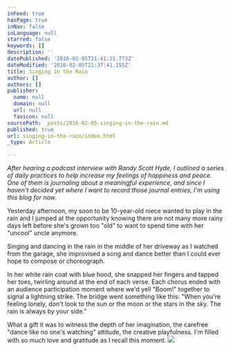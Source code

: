 ```yaml
---
inFeed: true
hasPage: true
inNav: false
inLanguage: null
starred: false
keywords: []
description: ''
datePublished: '2016-02-05T21:41:21.773Z'
dateModified: '2016-02-05T21:37:41.155Z'
title: Singing in the Rain
author: []
authors: []
publisher:
  name: null
  domain: null
  url: null
  favicon: null
sourcePath: _posts/2016-02-05-singing-in-the-rain.md
published: true
url: singing-in-the-rain/index.html
_type: Article

---
```

_After hearing a podcast interview with Randy Scott Hyde, I
outlined a series of daily practices to help increase my feelings of happiness
and peace. One of them is journaling about a meaningful experience, and since I
haven't decided yet where I want to record those journal entries, I'm using
this blog for now._

Yesterday afternoon, my soon to be 10-year-old niece wanted
to play in the rain and I jumped at the opportunity knowing there are not many
more rainy days left before she's grown too "old" to want to spend
time with her "uncool" uncle anymore.

Singing and dancing in the rain in the middle of her
driveway as I watched from the garage, she improvised a song and dance better
than I could ever hope to compose or choreograph.

In her white rain coat with blue hood, she snapped her
fingers and tapped her toes, twirling around at the end of each verse. Each
chorus ended with an audience participation moment where we'd yell
"Boom!" together to signal a lightning strike. The bridge went
something like this: "When you're feeling lonely, don't look to the sun or
the moon or the stars in the sky. The rain is always by your side."

What a gift it was to witness the depth of her imagination,
the carefree "dance like no one's watching" attitude, the creative
playfulness. I'm filled with so much love and gratitude as I recall this
moment.
![](https://the-grid-user-content.s3-us-west-2.amazonaws.com/e3ec2a98-a962-4fa0-b637-e27334f0847d.jpg)